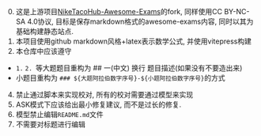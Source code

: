 0. 这是上游项目[NikeTacoHub-Awesome-Exams](https://github.com/NikeTacoHub/awesome-exams/)的fork, 同样使用CC BY-NC-SA 4.0协议, 目标是保存markdown格式的awesome-exams内容, 同时以其为基础构建静态站点.
1. 本项目使用github markdown风格+latex表示数学公式, 并使用vitepress构建
2. 本仓库中应该遵守
  + `1.` `2. `等大题题目重构为 ## 一(中文) 换行 题目描述(如果没有不要造出来)
  + 小题目重构为 `### ${大题阿拉伯数字序号}-${小题阿拉伯数字序号}`的方式
4. 禁止通过脚本来实现校对, 所有的校对需要通过模型来实现
5. ASK模式下应该给出最小修复建议, 而不是过长的修复.
6. 模型禁止编辑`README.md`文件
7. 不需要对标题进行编辑
